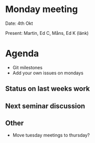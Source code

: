 # Monday meeting
Date: 4th Okt

Present: Martin, Ed C, Måns, Ed K (länk)


# Agenda
- Git milestones
- Add your own issues on mondays



## Status on last weeks work



  
## Next seminar discussion


## Other 
- Move tuesday meetings to thursday?


